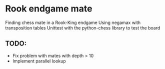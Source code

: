 # Rook endgame mate
Finding chess mate in a Rook-King endgame
Using negamax with transposition tables
Unittest with the python-chess library to test the board

## TODO: 
- Fix problem with mates with depth > 10
- Implement parallel lookup
